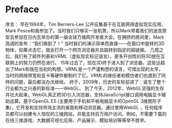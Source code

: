 Preface
=========

序言：
早在1994年，Tim Berners-Lee 公开征集基于在互联网得虚拟现实应用，Mark Pesce和我参加了。当时我们只够买一张机票，所以Mark带着我们的迷宫原型去参加在日内瓦举办的第一届全球万维网开发者大会。在拥挤的房间里，Mark高调的宣布：“我们做到了！”
当时我们的演示简单而直接——在窗口中旋转的3D物体，如果点击它，就会打开一个网页浏览器并且跳转到指定的超链接。
几周之后，我们有了邮件列表和VRML（虚拟现实标记语言）。更多开创性的将3D放在互联网上的努力仍然在进行。
15年过去了，现在3D终于进入到了浏览器，这些远超出了Mark和我在当初的构想。VRML是一个严谨构思的语言，可惜出现的太早，当时的网络带宽和显卡等硬件都制约了它。VRML的继任者和模仿者们也遇到了同样的问题，最后都没办法继续。
终于，2009年，历史的车轮前进了：诞生了整个行业都为之兴奋的新标准——WebGL。
到了今天，2012年，WebGL坚强的生存并壮大起来。WebGL真正把3D引入浏览器，支持JavaScript接口调用电脑显卡辅助运算。基于OpenGL ES (主要用于手机和平板电脑显卡的OpenGL 3维图形子集)，它开发和支持市场主流的桌面和移动浏览器。通过使用WebGL ，任何程序员都可以创建令人惊叹的三维网站，并能支持百万用户访问，例如，不需要下载的在线三维游戏、大数据可视化应用、产品展示、模拟培训等等举不胜举。
